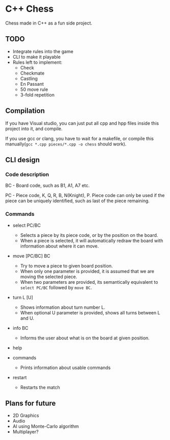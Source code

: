 # C++ Chess
Chess made in C++ as a fun side project.

## TODO
* Integrate rules into the game
* CLI to make it playable
* Rules left to implement:
  * Check
  * Checkmate
  * Castling
  * En Passant
  * 50 move rule
  * 3-fold repetition

## Compilation
If you have Visual studio, you can just put all cpp and hpp files inside this project into it, and compile.

If you use gcc or clang, you have to wait for a makefile, or compile this manually(`gcc *.cpp pieces/*.cpp -o chess` should work).

## CLI design

### Code description

BC - Board code, such as B1, A1, A7 etc.
      
PC - Piece code, K, Q, R, B, N(Knight), P.
     Piece code can only be used if the piece can be uniquely identified, such as last of the piece remaining.
     
### Commands
* select PC/BC
  * Selects a piece by its piece code, or by the position on the board.
  * When a piece is selected, it will automatically redraw the board with information about where it can move.

* move [PC/BC] BC
  * Try to move a piece to given board position.
  * When only one parameter is provided, it is assumed that we are moving the selected piece.
  * When two parameters are provided, its semantically equivalent to `select PC/BC` followed by `move BC`.

* turn L [U]
  * Shows information about turn number L.
  * When optional U parameter is provided, shows all turns between L and U.

* info BC
  * Informs the user about what is on the board at given position.

* help
* commands
  * Prints information about usable commands
  
* restart
  * Restarts the match
  
## Plans for future
* 2D Graphics
* Audio
* AI using Monte-Carlo algorithm
* Multiplayer?
